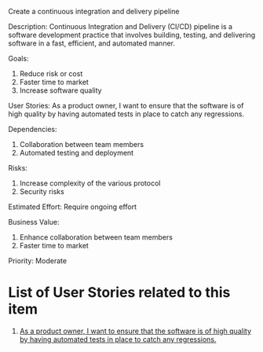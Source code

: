 Create a continuous integration and delivery pipeline

Description: Continuous Integration and Delivery (CI/CD) pipeline is a software development practice that involves building, testing, and delivering software in a fast, efficient, and automated manner.

Goals: 
  1) Reduce risk or cost
  2) Faster time to market
  3) Increase software quality

User Stories: As a product owner, I want to ensure that the software is of high quality by having automated tests in place to catch any regressions.

Dependencies: 
  1) Collaboration between team members
  2) Automated testing and deployment

Risks: 
  1) Increase complexity of the various protocol
  2) Security risks

Estimated Effort: Require ongoing effort

Business Value: 
  1) Enhance collaboration between team members
  2) Faster time to market

Priority: Moderate

# List of User Stories related to this item

1)  [As a product owner, I want to ensure that the software is of high quality by having automated tests in place to catch any regressions.](https://github.com/jnarlyv/mywebclass-agile-docs/blob/projectmod/documentation/templates/theme/initiatives/epics/stories/cicd1.md)
